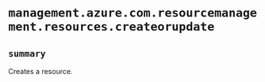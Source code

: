 # `management.azure.com.resourcemanagement.resources.createorupdate`

## `summary`
Creates a resource.


